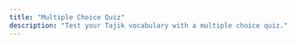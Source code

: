 ```yaml
---
title: "Multiple Choice Quiz"
description: "Test your Tajik vocabulary with a multiple choice quiz."
---
```


<div id="quiz-container" class="quiz-container"></div>

<script>
let words = [];
let quizWords = [];
let current = 0;
let score = 0;

fetch('/assets/data/first-100-words.json')
  .then(res => res.json())
  .then(data => {
    words = data;
    quizWords = shuffleArray([...words]).slice(0, 20);
    showQuestion();
  });

function shuffleArray(array) {
  for (let i = array.length - 1; i > 0; i--) {
    const j = Math.floor(Math.random() * (i + 1));
    [array[i], array[j]] = [array[j], array[i]];
  }
  return array;
}

function showQuestion() {
  const container = document.getElementById('quiz-container');
  container.innerHTML = '';
  if (current >= quizWords.length) {
    container.innerHTML = `<div class="quiz-result">Quiz complete!<br>Score: ${score} / ${quizWords.length}
      <br><button onclick="window.location.reload()">Play Again</button></div>`;
    return;
  }
  const q = quizWords[current];
  // Get 3 random distractors (not the correct answer)
  const distractors = shuffleArray(words.filter(w => w.tajik !== q.tajik)).slice(0, 3);
  const choices = shuffleArray([q, ...distractors]);
  container.innerHTML = `
    <div class="quiz-q"> <b>${q.english}</b>?</div>
    <div class="quiz-choices">
      ${choices.map(c => `<button class="quiz-choice" onclick="checkAnswer('${c.tajik.replace(/'/g,"\\'")}')">${c.tajik}</button>`).join('')}
    </div>
    <div class="quiz-progress">Question ${current + 1} of ${quizWords.length}</div>
  `;
  window.checkAnswer = function(answer) {
    const correct = q.tajik;
    const btns = document.querySelectorAll('.quiz-choice');
    btns.forEach(btn => {
      if (btn.textContent === correct) {
        btn.classList.add('correct');
      } else if (btn.textContent === answer) {
        btn.classList.add('incorrect');
      }
      btn.disabled = true;
    });
    if (answer === correct) score++;
    setTimeout(() => {
      current++;
      showQuestion();
    }, 900);
  }
}
</script>

